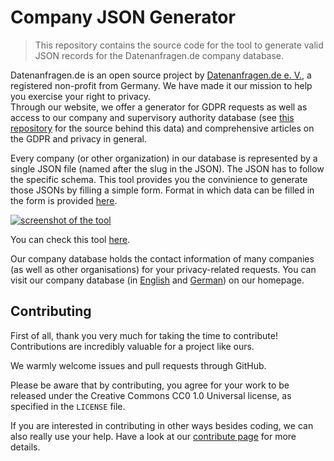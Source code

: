 # Company JSON Generator

>This repository contains the source code for the tool to generate valid JSON records for the Datenanfragen.de company database.

Datenanfragen.de is an open source project by [Datenanfragen.de e.&nbsp;V.](https://verein.datenanfragen.de), a registered non-profit from Germany. We have made it our mission to help you exercise your right to privacy.  
Through our website, we offer a generator for GDPR requests as well as access to our company and supervisory authority database (see [this repository](https://github.com/datenanfragen/data/) for the source behind this data) and comprehensive articles on the GDPR and privacy in general.

Every company (or other organization) in our database is represented by a single JSON file (named after the slug in the JSON). The JSON has to follow the specific schema. This tool provides you the convinience to generate those JSONs by filling a simple form.
Format in which data can be filled in the form is provided [here](https://github.com/datenanfragen/data/#data-formats).

[![screenshot of the tool](https://i.postimg.cc/zXtnPVnY/screencapture-company-json-netlify-2019-10-29-17-22-06.png)](https://postimg.cc/SJ92nQTg)

You can check this tool [here](https://company-json.netlify.com/). 

Our company database holds the contact information of many companies (as well as other organisations) for your privacy-related requests. You can visit our company database (in [English](https://www.datarequests.org/company) and [German](https://www.datenanfragen.de/compan)) on our homepage.

## Contributing

First of all, thank you very much for taking the time to contribute! Contributions are incredibly valuable for a project like ours.

We warmly welcome issues and pull requests through GitHub.

Please be aware that by contributing, you agree for your work to be released under the Creative Commons CC0 1.0 Universal license, as specified in the `LICENSE` file.

If you are interested in contributing in other ways besides coding, we can also really use your help. Have a look at our [contribute page](https://www.datarequests.org/contribute) for more details.
